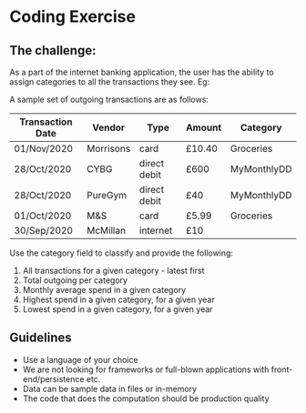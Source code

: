 # Coding Exercise

## The challenge:

As a part of the internet banking application, the user has the ability to assign categories to all the transactions they see. Eg:

A sample set of outgoing transactions are as follows:

| Transaction Date | Vendor | Type | Amount | Category |
| --- | --- | --- | --- | --- |
| 01/Nov/2020 | Morrisons | card | £10.40 | Groceries |
| 28/Oct/2020 | CYBG | direct debit | £600 | MyMonthlyDD |
| 28/Oct/2020 | PureGym | direct debit | £40 | MyMonthlyDD |
| 01/Oct/2020 | M&S | card | £5.99 | Groceries |
| 30/Sep/2020 | McMillan | internet | £10 |  |

Use the category field to classify and provide the following:

1. All transactions for a given category - latest first
1. Total outgoing per category
1. Monthly average spend in a given category
1. Highest spend in a given category, for a given year
1. Lowest spend in a given category, for a given year

## Guidelines

* Use a language of your choice
* We are not looking for frameworks or full-blown applications with front-end/persistence etc.
* Data can be sample data in files or in-memory
* The code that does the computation should be production quality
